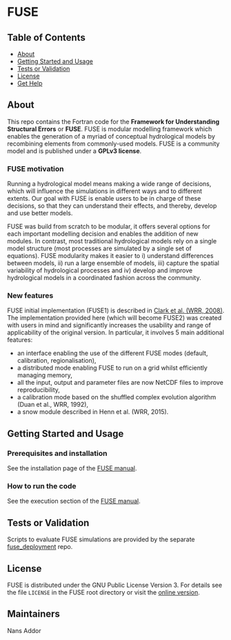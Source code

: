 # FUSE

## Table of Contents

- [About](#about)
- [Getting Started and Usage](#getting_started_and_usage)
- [Tests or Validation](#tests)
- [License](#license)
- [Get Help](#help)


## About <a name = "about"></a>

This repo contains the Fortran code for the **Framework for Understanding Structural Errors** or **FUSE**. FUSE is modular modelling framework which enables the generation of a myriad of conceptual hydrological models by recombining elements from commonly-used models. FUSE is a community model and is published under a **GPLv3 license**.

### FUSE motivation

Running a hydrological model means making a wide range of decisions, which will influence the simulations in different ways and to different extents. Our goal with FUSE is enable users to be in charge of these decisions, so that they can understand their effects, and thereby, develop and use better models.

FUSE was build from scratch to be modular, it offers several options for each important modelling decision and enables the addition of new modules. In contrast, most traditional hydrological models rely on a single model structure (most processes are simulated by a single set of equations). FUSE modularity makes it easier to i) understand differences between models, ii) run a large ensemble of models, iii) capture the spatial variability of hydrological processes and iv) develop and improve hydrological models in a coordinated fashion across the community.

### New features

FUSE initial implementation (FUSE1) is described in [Clark et al. (WRR, 2008)](http://dx.doi.org/10.1029/2007WR006735). The implementation provided here (which will become FUSE2) was created with users in mind and significantly increases the usability and range of applicability of the original version. In particular, it involves 5 main additional features:

- an interface enabling the use of the different FUSE modes (default, calibration, regionalisation),
- a distributed mode enabling FUSE to run on a grid whilst efficiently managing memory,
- all the input, output and parameter files are now NetCDF files to improve reproducibility,
- a calibration mode based on the shuffled complex evolution algorithm (Duan et al., WRR, 1992),
- a snow module described in Henn et al. (WRR, 2015).


## Getting Started and Usage <a name = "#getting_started_and_usage"></a>

### Prerequisites and installation

See the installation page of the [FUSE manual](https://naddor.github.io/fuse/).

### How to run the code

See the execution section of the [FUSE manual](https://naddor.github.io/fuse/).

## Tests or Validation<a name = "tests"></a>

Scripts to evaluate FUSE simulations are provided by the separate [fuse_deployment](https://github.com/fathom-global/fuse_deployments) repo.

## License <a name = "license"></a>

FUSE is distributed under the GNU Public License Version 3. For details see the file `LICENSE` in the FUSE root directory or visit the [online version](http://www.gnu.org/licenses/gpl-3.0.html).

## Maintainers<a name = "help"></a>

Nans Addor
